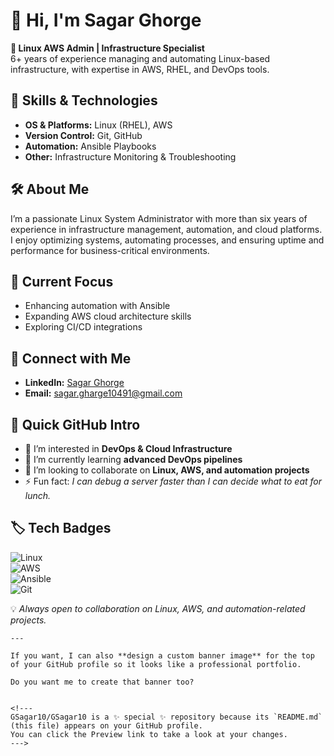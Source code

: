 # 👋 Hi, I'm Sagar Ghorge  

**💼 Linux AWS Admin | Infrastructure Specialist**  
6+ years of experience managing and automating Linux-based infrastructure, with expertise in AWS, RHEL, and DevOps tools.

## 🚀 Skills & Technologies
- **OS & Platforms:** Linux (RHEL), AWS  
- **Version Control:** Git, GitHub  
- **Automation:** Ansible Playbooks  
- **Other:** Infrastructure Monitoring & Troubleshooting  

## 🛠 About Me
I’m a passionate Linux System Administrator with more than six years of experience in infrastructure management, automation, and cloud platforms.  
I enjoy optimizing systems, automating processes, and ensuring uptime and performance for business-critical environments.

## 📌 Current Focus
- Enhancing automation with Ansible  
- Expanding AWS cloud architecture skills  
- Exploring CI/CD integrations  

## 🔗 Connect with Me
- **LinkedIn:** [Sagar Ghorge](https://www.linkedin.com/in/sagar-gharge-4017347a)  
- **Email:** sagar.gharge10491@gmail.com  

## 🌟 Quick GitHub Intro
- 👀 I’m interested in **DevOps & Cloud Infrastructure**  
- 🌱 I’m currently learning **advanced DevOps pipelines**  
- 💞️ I’m looking to collaborate on **Linux, AWS, and automation projects**  
- ⚡ Fun fact: *I can debug a server faster than I can decide what to eat for lunch.*  

## 🏷 Tech Badges
![Linux](https://img.shields.io/badge/Linux-FCC624?style=for-the-badge&logo=linux&logoColor=white)  
![AWS](https://img.shields.io/badge/AWS-232F3E?style=for-the-badge&logo=amazon-aws&logoColor=white)  
![Ansible](https://img.shields.io/badge/Ansible-000000?style=for-the-badge&logo=ansible&logoColor=white)  
![Git](https://img.shields.io/badge/Git-F05032?style=for-the-badge&logo=git&logoColor=white)

💡 *Always open to collaboration on Linux, AWS, and automation-related projects.*
```
---

If you want, I can also **design a custom banner image** for the top of your GitHub profile so it looks like a professional portfolio.

Do you want me to create that banner too?


<!---
GSagar10/GSagar10 is a ✨ special ✨ repository because its `README.md` (this file) appears on your GitHub profile.
You can click the Preview link to take a look at your changes.
--->
